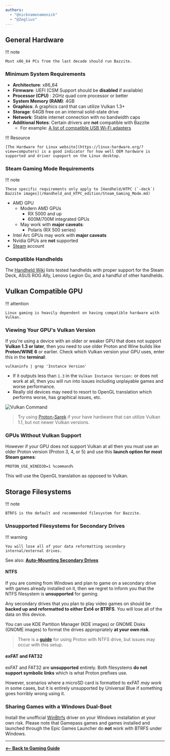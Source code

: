 ```yaml
---
authors:
  - "@nicknamenamenick"
  - "@Zeglius"
---
```


<!-- ANCHOR: METADATA -->
<!--{"url_discourse": "https://universal-blue.discourse.group/docs?topic=2659", "fetched_at": "2024-09-03 16:43:08.896738+00:00"}-->
<!-- ANCHOR_END: METADATA -->

## General Hardware

!!! note
    
    Most x86_64 PCs from the last decade should run Bazzite.

### Minimum System Requirements

- **Architecture**: x86_64
- **Firmware**: UEFI (CSM Support should be **disabled** if available)
- **Processor (CPU)** : 2GHz quad core processor or better
- **System Memory (RAM)**: 4GB
- **Graphics**: A graphics card that can utilize Vulkan 1.3+
- **Storage**: 64GB free on an internal solid-state drive
- **Network**: Stable internet connection with no bandwidth caps
- **Additional Notes**: Certain drivers are **not** compatible with Bazzite
  - For example: [A list of compatible USB Wi-Fi adapters](https://github.com/morrownr/USB-WiFi/blob/f3001d8e5b897e5671302cb2faf18954dd34e3d7/home/USB_WiFi_Adapters_that_are_supported_with_Linux_in-kernel_drivers.md) 

!!! Resource

    [The Hardware for Linux website](https://linux-hardware.org/?view=computers) is a good indicator for how well OEM hardware is supported and driver supoport on the Linux desktop.

### Steam Gaming Mode Requirements

!!! note
    
    These specific requirements only apply to [Handheld/HTPC (`-deck`) Bazzite images](/Handheld_and_HTPC_edition/Steam_Gaming_Mode.md)

- AMD GPU
  - Modern AMD GPUs
    - RX 5000 and up
    - 600M/700M integrated GPUs
  - May work with **major caveats**:
    - Polaris (RX 500 series)
- Intel Arc GPUs may work with **major caveats**
- Nvidia GPUs are **not** supported
- [Steam](https://store.steampowered.com/) account

### Compatible Handhelds

The [Handheld Wiki](../Handheld_and_HTPC_edition/Handheld_Wiki/index.md) lists tested handhelds with proper support for the Steam Deck, ASUS ROG Ally, Lenovo Legion Go, and a handful of other handhelds.

## Vulkan Compatible GPU

!!! attention 

    Linux gaming is heavily dependent on having compatible hardware with Vulkan.  

### Viewing Your GPU's Vulkan Version

If you're using a device with an older or weaker GPU that does not support **Vulkan 1.3 or later**, then you need to use older Proton and Wine builds like **Proton/WINE 6** or earlier.  Check which Vulkan version your GPU uses, enter this in the **terminal**:

```command
vulkaninfo | grep 'Instance Version'
```

- If it outputs less than `1.3` in the `Vulkan Instance Version:` or does not work at all, then you will run into issues including unplayable games and worse performance.
- Really old devices may need to resort to OpenGL translation which performs worse, has graphical issues, etc.

![Vulkan Command](https://github.com/user-attachments/assets/ccca14ca-3001-4aa6-bf47-e0dcbdb73936)

>Try using [Proton-Sarek](https://github.com/pythonlover02/Proton-Sarek) if your have hardware that can utilize Vulkan 1.1, but not newer Vulkan versions.

### GPUs Without Vulkan Support

However if your GPU does not support Vulkan at all then you must use an older Proton version (Proton 3, 4, or 5) and use this **launch option for most Steam games**:

```command
PROTON_USE_WINED3D=1 %command%
```

This will use the OpenGL translation as opposed to Vulkan.

## Storage Filesystems

!!! note

    BTRFS is the default and recommended filesystem for Bazzite.

### Unsupported Filesystems for Secondary Drives

!!! warning 
    
    You will lose all of your data reformatting secondary internal/external drives.

See also: [**Auto-Mounting Secondary Drives**](../Advanced/Auto-Mounting_Secondary_Drives.md)

#### NTFS

If you are coming from Windows and plan to game on a secondary drive with games already installed on it, then we regret to inform you that the NTFS filesystem is **unsupported** for gaming.

Any secondary drives that you plan to play video games on should be **backed up and reformatted to either Ext4 or BTRFS**. You will lose all of the data on this device.

You can use KDE Partition Manager (KDE images) or GNOME Disks (GNOME images) to format the drives appropriately **at your own risk**.

>There is a [**guide**](https://github.com/ValveSoftware/Proton/wiki/Using-a-NTFS-disk-with-Linux-and-Windows) for using Proton with NTFS drive, but issues may occur with this setup.

#### exFAT and FAT32

exFAT and FAT32 are **unsupported** entirely. Both filesystems **do not support symbolic links** which is what Proton prefixes use.

However, scenarios where a microSD card is formatted to exFAT _may work_ in some cases, but it is entirely unsupported by Universal Blue if something goes horribly wrong using it.

### Sharing Games with a Windows Dual-Boot

Install the unofficial [WinBtrfs](https://github.com/maharmstone/btrfs) driver on your Windows installation at your own risk. Please note that Gamepass games and games installed and launched through the Epic Games Launcher do **not** work with BTRFS under Windows.

<hr>

[**<-- Back to Gaming Guide**](./index.md)
